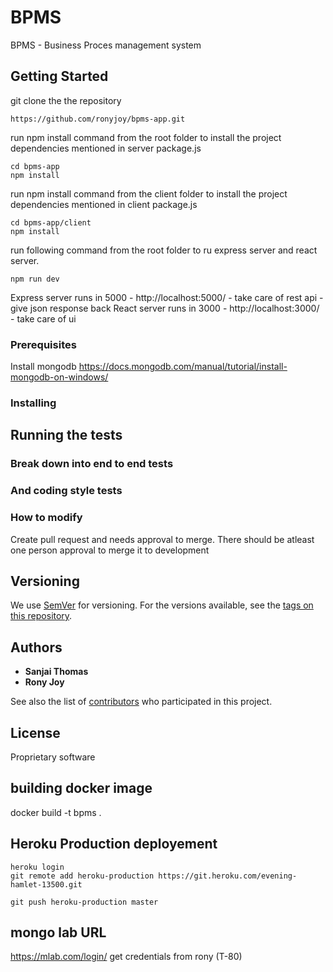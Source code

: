 # BPMS

BPMS - Business Proces management system

## Getting Started
git clone the the repository  
```
https://github.com/ronyjoy/bpms-app.git
```

run npm install command from the root folder to install the project dependencies mentioned in server package.js
```
cd bpms-app
npm install
```
run npm install command from the client folder to install the project dependencies mentioned in client package.js
```
cd bpms-app/client
npm install
```

run following command from the root folder to ru express server and react server. 

```
npm run dev
```

Express server runs in 5000 - http://localhost:5000/
    - take care of rest api - give json response back
React server runs in 3000 - http://localhost:3000/
    - take care of ui

### Prerequisites
Install mongodb 
https://docs.mongodb.com/manual/tutorial/install-mongodb-on-windows/

### Installing


## Running the tests


### Break down into end to end tests


### And coding style tests

### How to modify

Create pull request and needs approval to merge. There should be atleast one person approval to merge it to development



## Versioning

We use [SemVer](http://semver.org/) for versioning. For the versions available, see the [tags on this repository](https://github.com/your/project/tags). 

## Authors

* **Sanjai Thomas**
* **Rony Joy**

See also the list of [contributors](https://github.com/ronyjoy/bpms-app/graphs/contributors) who participated in this project.

## License
Proprietary software

## building docker image
docker build -t bpms .

## Heroku Production deployement

```
heroku login 
git remote add heroku-production https://git.heroku.com/evening-hamlet-13500.git

git push heroku-production master
```

## mongo lab URL

https://mlab.com/login/
get credentials from rony (T-80)

